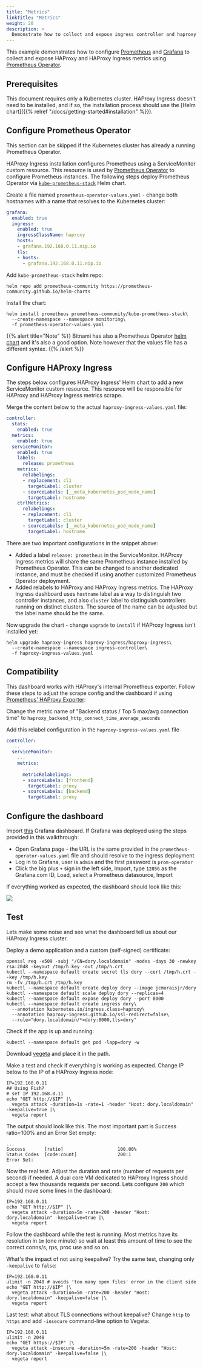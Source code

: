 ```yaml
---
title: "Metrics"
linkTitle: "Metrics"
weight: 20
description: >
  Demonstrate how to collect and expose ingress controller and haproxy metrics.
---
```


This example demonstrates how to configure [Prometheus](https://prometheus.io) and [Grafana](https://grafana.com) to collect and expose HAProxy and HAProxy Ingress metrics using [Prometheus Operator](https://prometheus-operator.dev).

## Prerequisites

This document requires only a Kubernetes cluster. HAProxy Ingress doesn't need to be installed, and if so, the installation process should use the [Helm chart]({{% relref "/docs/getting-started#installation" %}}).

## Configure Prometheus Operator

This section can be skipped if the Kubernetes cluster has already a running Prometheus Operator.

HAProxy Ingress installation configures Prometheus using a ServiceMonitor custom resource. This resource is used by [Prometheus Operator](https://prometheus-operator.dev) to configure Prometheus instances. The following steps deploy Prometheus Operator via [`kube-prometheus-stack`](https://github.com/prometheus-community/helm-charts/tree/main/charts/kube-prometheus-stack) Helm chart.

Create a file named `prometheus-operator-values.yaml` - change both hostnames with a name that resolves to the Kubernetes cluster:

```yaml
grafana:
  enabled: true
  ingress:
    enabled: true
    ingressClassName: haproxy
    hosts:
    - grafana.192.168.0.11.nip.io
    tls:
    - hosts:
      - grafana.192.168.0.11.nip.io
```

Add `kube-prometheus-stack` helm repo:

```
helm repo add prometheus-community https://prometheus-community.github.io/helm-charts
```

Install the chart:

```
helm install prometheus prometheus-community/kube-prometheus-stack\
  --create-namespace --namespace monitoring\
  -f prometheus-operator-values.yaml
```

{{% alert title="Note" %}}
Bitnami has also a Prometheus Operator [helm chart](https://github.com/bitnami/charts/tree/master/bitnami/kube-prometheus) and it's also a good option. Note however that the values file has a different syntax.
{{% /alert %}}

## Configure HAProxy Ingress

The steps below configures HAProxy Ingress' Helm chart to add a new ServiceMonitor custom resource. This resource will be responsible for HAProxy and HAProxy Ingress metrics scrape.

Merge the content below to the actual `haproxy-ingress-values.yaml` file:
```yaml
controller:
  stats:
    enabled: true
  metrics:
    enabled: true
  serviceMonitor:
    enabled: true
    labels:
      release: prometheus
    metrics:
      relabelings:
      - replacement: cl1
        targetLabel: cluster
      - sourceLabels: [__meta_kubernetes_pod_node_name]
        targetLabel: hostname
    ctrlMetrics:
      relabelings:
      - replacement: cl1
        targetLabel: cluster
      - sourceLabels: [__meta_kubernetes_pod_node_name]
        targetLabel: hostname
```

There are two important configurations in the snippet above:

* Added a label `release: prometheus` in the ServiceMonitor. HAProxy Ingress metrics will share the same Prometheus instance installed by Prometheus Operator. This can be changed to another dedicated instance, and must be checked if using another customized Prometheus Operator deployment.
* Added relabels to HAProxy and HAProxy Ingress metrics. The HAProxy Ingress dashboard uses `hostname` label as a way to distinguish two controller instances, and also `cluster` label to distinguish controllers running on distinct clusters. The source of the name can be adjusted but the label name should be the same.

Now upgrade the chart - change `upgrade` to `install` if HAProxy Ingress isn't installed yet:
```
helm upgrade haproxy-ingress haproxy-ingress/haproxy-ingress\
  --create-namespace --namespace ingress-controller\
  -f haproxy-ingress-values.yaml
```

## Compatibility

This dashboard works with HAProxy's internal Prometheus exporter. Follow these steps to adjust the scrape config and the dashboard if using [Prometheus' HAProxy Exporter](https://github.com/prometheus/haproxy_exporter):

Change the metric name of "Backend status / Top 5 max/avg connection time" to `haproxy_backend_http_connect_time_average_seconds`

Add this relabel configuration in the `haproxy-ingress-values.yaml` file
```yaml
controller:
  ...
  serviceMonitor:
    ...
    metrics:
      ...
      metricRelabelings:
      - sourceLabels: [frontend]
        targetLabel: proxy
      - sourceLabels: [backend]
        targetLabel: proxy
```

## Configure the dashboard

Import [this](https://grafana.com/grafana/dashboards/12056) Grafana dashboard. If Grafana was deployed using the steps provided in this walkthrough:

* Open Grafana page - the URL is the same provided in the `prometheus-operator-values.yaml` file and should resolve to the ingress deployment
* Log in to Grafana, user is `admin` and the first password is `prom-operator`
* Click the big plus `+` sign in the left side, Import, type `12056` as the Grafana.com ID, Load, select a Prometheus datasource, Import

If everything worked as expected, the dashboard should look like this:

![](/docs/examples/metrics/dashboard-1.png)

## Test

Lets make some noise and see what the dashboard tell us about our HAProxy Ingress cluster.

Deploy a demo application and a custom (self-signed) certificate:

```
openssl req -x509 -subj "/CN=dory.localdomain" -nodes -days 30 -newkey rsa:2048 -keyout /tmp/h.key -out /tmp/h.crt
kubectl --namespace default create secret tls dory --cert /tmp/h.crt --key /tmp/h.key
rm -fv /tmp/h.crt /tmp/h.key
kubectl --namespace default create deploy dory --image jcmoraisjr/dory
kubectl --namespace default scale deploy dory --replicas=4
kubectl --namespace default expose deploy dory --port 8000
kubectl --namespace default create ingress dory\
  --annotation kubernetes.io/ingress.class=haproxy\
  --annotation haproxy-ingress.github.io/ssl-redirect=false\
  --rule="dory.localdomain/*=dory:8000,tls=dory"
```

Check if the app is up and running:

```
kubectl --namespace default get pod -lapp=dory -w
```

Download [vegeta](https://github.com/tsenart/vegeta/releases) and place it in the path.

Make a test and check if everything is working as expected. Change IP below to the IP of a HAProxy Ingress node:

```
IP=192.168.0.11
## Using Fish?
# set IP 192.168.0.11
echo "GET http://$IP" |\
  vegeta attack -duration=1s -rate=1 -header "Host: dory.localdomain" -keepalive=true |\
  vegeta report
```

The output should look like this. The most important part is Success ratio=100% and an Error Set empty:

```
...
Success       [ratio]                    100.00%
Status Codes  [code:count]               200:1
Error Set:
```

Now the real test. Adjust the duration and rate (number of requests per second) if needed. A dual core VM dedicated to HAProxy Ingress should accept a few thousands requests per second. Lets configure `200` which should move some lines in the dashboard:

```
IP=192.168.0.11
echo "GET http://$IP" |\
  vegeta attack -duration=5m -rate=200 -header "Host: dory.localdomain" -keepalive=true |\
  vegeta report
```

Follow the dashboard while the test is running. Most metrics have its resolution in `1m` (one minute) so wait at least this amount of time to see the correct conns/s, rps, proc use and so on.

What's the impact of not using keepalive? Try the same test, changing only `-keepalive` to  `false`:

```
IP=192.168.0.11
ulimit -n 2048 # avoids 'too many open files' error in the client side
echo "GET http://$IP" |\
  vegeta attack -duration=5m -rate=200 -header "Host: dory.localdomain" -keepalive=false |\
  vegeta report
```

Last test: what about TLS connections without keepalive? Change `http` to `https` and add `-insecure` command-line option to Vegeta:

```
IP=192.168.0.11
ulimit -n 2048
echo "GET https://$IP" |\
  vegeta attack -insecure -duration=5m -rate=200 -header "Host: dory.localdomain" -keepalive=false |\
  vegeta report
```
